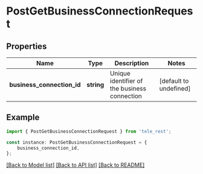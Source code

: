 # PostGetBusinessConnectionRequest


## Properties

Name | Type | Description | Notes
------------ | ------------- | ------------- | -------------
**business_connection_id** | **string** | Unique identifier of the business connection | [default to undefined]

## Example

```typescript
import { PostGetBusinessConnectionRequest } from 'tele_rest';

const instance: PostGetBusinessConnectionRequest = {
    business_connection_id,
};
```

[[Back to Model list]](../README.md#documentation-for-models) [[Back to API list]](../README.md#documentation-for-api-endpoints) [[Back to README]](../README.md)
